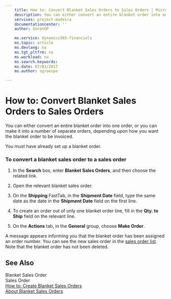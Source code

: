 ```yaml
---
    title: How to: Convert Blanket Sales Orders to Sales Orders | Microsoft Docs
    description: You can either convert an entire blanket order into one order, or you can make it into a number of separate orders, depending upon how you want the blanket order to be invoiced.
    services: project-madeira
    documentationcenter: ''
    author: SorenGP

    ms.service: dynamics365-financials
    ms.topic: article
    ms.devlang: na
    ms.tgt_pltfrm: na
    ms.workload: na
    ms.search.keywords:
    ms.date: 07/01/2017
    ms.author: sgroespe

---
```

# How to: Convert Blanket Sales Orders to Sales Orders
You can either convert an entire blanket order into one order, or you can make it into a number of separate orders, depending upon how you want the blanket order to be invoiced.  
  
 You must have already set up a blanket order.  
  
### To convert a blanket sales order to a sales order  
  
1.  In the **Search** box, enter **Blanket Sales Orders**, and then choose the related link.  
  
2.  Open the relevant blanket sales order.  
  
3.  On the **Shipping** FastTab, in the **Shipment Date** field, type the same date as the date in the **Shipment Date** field on the first line.  
  
4.  To create an order out of only one blanket order line, fill in the **Qty. to Ship** field on the relevant line.  
  
5.  On the **Actions** tab, in the **General** group, choose **Make Order**.  
  
 A message appears informing you that the blanket order has been assigned an order number. You can see the new sales order in the [sales order list](DynamicsNAV:////runpage?Page=9305). Note that the blanket order has not been deleted.  
  
## See Also  
 Blanket Sales Order   
 Sales Order   
 [How to: Create Blanket Sales Orders](../how-to-create-blanket-sales-orders.md)   
 [About Blanket Sales Orders](../about-blanket-sales-orders.md)